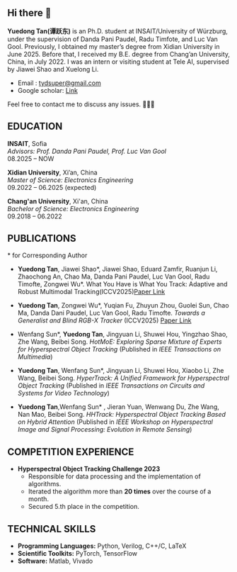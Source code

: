 ## Hi there 👋


**Yuedong Tan(谭跃东)** is an Ph.D. student at INSAIT/University of Würzburg, under the supervision of Danda Pani Paudel, Radu Timfote, and Luc Van Gool. Previously, I obtained my master’s degree from Xidian University in June 2025. Before that, I received my B.E. degree from Chang’an University, China, in July 2022. I was an intern or visiting student at Tele AI, supervised by Jiawei Shao and Xuelong Li.
 - Email : tydsuper@gmail.com
 - Google scholar: [Link](https://scholar.google.com/citations?user=p7fOQkUAAAAJ&hl=en)

Feel free to contact me to discuss any issues. 💬💬💬

<!-- - 🌱 I’m currently learning large language model -->
<!-- - 👯 I’m looking to collaborate on ... -->
<!-- - 🤔 I’m looking for help with ... -->
<!-- - 💬 Ask me about ... -->
<!-- - 📫 How to reach me: ... -->
<!-- - 😄 Pronouns: ... -->
<!-- - ⚡ Fun fact: ... -->


## EDUCATION

**INSAIT**, Sofia<br>
*Advisors: Prof. Danda Pani Paudel, Prof. Luc Van Gool*<br>
08.2025 – NOW


**Xidian University**, Xi’an, China  
*Master of Science: Electronics Engineering*  
09.2022 – 06.2025 (expected)  


**Chang'an University**, Xi'an, China  
*Bachelor of Science: Electronics Engineering*  
09.2018 – 06.2022  


## PUBLICATIONS   
\* for Corresponding Author

- **Yuedong Tan**, Jiawei Shao\*, Jiawei Shao, Eduard Zamfir, Ruanjun Li, Zhaochong An, Chao Ma, Danda Pani Paudel, Luc Van Gool, Radu Timofte, Zongwei Wu\*. What You Have is What You Track: Adaptive and Robust Multimodal Tracking(ICCV2025)[Paper Link](https://arxiv.org/pdf/2507.05899v1)

- **Yuedong Tan**, Zongwei Wu\*, Yuqian Fu, Zhuyun Zhou, Guolei Sun, Chao Ma, Danda Dani Paudel, Luc Van Gool, Radu Timofte. *Towards a Generalist and Blind RGB-X Tracker* (ICCV2025) [Paper Link](https://arxiv.org/html/2405.17773v1)


- Wenfang Sun\*, **Yuedong Tan**, Jingyuan Li, Shuwei Hou, Yingzhao Shao, Zhe Wang, Beibei Song. *HotMoE: Exploring Sparse Mixture of Experts for Hyperspectral Object Tracking* (Published in *IEEE Transactions on Multimedia*)


- **Yuedong Tan**, Wenfang Sun\*, Jingyuan Li, Shuwei Hou, Xiaobo Li, Zhe Wang, Beibei Song. *HyperTrack: A Unified Framework for Hyperspectral Object Tracking* (Published in *IEEE Transactions on Circuits and Systems for Video Technology*)


- **Yuedong Tan**,Wenfang Sun\* , Jieran Yuan, Wenwang Du, Zhe Wang, Nan Mao, Beibei Song. *HHTrack: Hyperspectral Object Tracking Based on Hybrid Attention* (Published in *IEEE Workshop on Hyperspectral Image and Signal Processing: Evolution in Remote Sensing*)


## COMPETITION EXPERIENCE

- **Hyperspectral Object Tracking Challenge 2023**
  - Responsible for data processing and the implementation of algorithms.
  - Iterated the algorithm more than **20 times** over the course of a month.
  - Secured 5.th place in the competition.

## TECHNICAL SKILLS

- **Programming Languages:** Python, Verilog, C++/C, LaTeX
- **Scientific Toolkits:** PyTorch, TensorFlow
- **Software:** Matlab, Vivado

##
